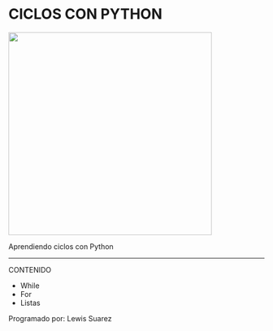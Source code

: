 # CICLOS CON PYTHON


<p aling="center">
<img src="https://3.bp.blogspot.com/-psgtb5Rm5Vc/VIkJGpS5CLI/AAAAAAAAEtc/N0VV-XEHz-Y/s1600/Logo%2BMascota%2B-%2BPython.png" height="400" width="400">
</>


Aprendiendo ciclos con Python


***

CONTENIDO
- While
- For
- Listas

Programado por: Lewis Suarez
